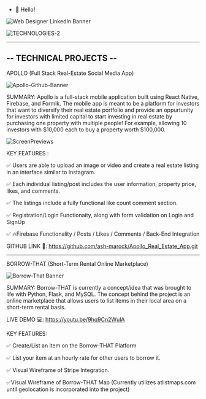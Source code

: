 - 👋 Hello!

![Web Designer LinkedIn Banner](https://user-images.githubusercontent.com/110641005/190729931-57fdbde7-e6fb-4fd9-aa80-48dca2ca497c.png)

![TECHNOLOGIES-2](https://user-images.githubusercontent.com/110641005/190757131-4ab461a9-70e4-404f-b478-0c568540526d.png)

-------------------------------------------------------------------
-- TECHNICAL PROJECTS --
-------------------------------------------------------------------

APOLLO (Full Stack Real-Estate Social Media App) 

![Apollo-Github-Banner](https://user-images.githubusercontent.com/110641005/197366717-dc6130a4-ad28-430a-a6c0-b718164ec20f.png)

SUMMARY: Apollo is a full-stack mobile application built using React Native, Firebase, and Formik. The mobile app is meant to be a platform for investors that want to diversify their real estate portfolio and provide an oppurtunity for investors with limited capital to start investing in real estate by purchasing one property with multiple people! For example, allowing 10 investors with $10,000 each to buy a property worth $100,000.

![ScreenPreviews](https://user-images.githubusercontent.com/110641005/197367643-ca5a803e-6ce3-4fe4-a775-a74e0c8da572.png)



KEY FEATURES :

✅ Users are able to upload an image or video and create a real estate listing in an interface similar to Instagram. 

✅ Each individual listing/post includes the user information, property price, likes, and comments. 

✅ The listings include a fully functional like count comment section. 

✅ Registration/Login Functionaity, along with form validation on Login and SignUp

✅ 🔥Firebase Functionality / Posts / Likes / Comments / Back-End Integration

GITHUB LINK 🔗: https://github.com/ash-marock/Apollo_Real_Estate_App.git

____________________________________________________________________________________________________________

BORROW-THAT (Short-Term Rental Online Marketplace)


![Borrow-That Banner](https://user-images.githubusercontent.com/110641005/197368654-c15d1548-ef41-4554-b04f-18ec3a482c03.png)

SUMMARY: Borrow-THAT is currently a concept/idea that was brought to life with Python, Flask, and MySQL. The concept behind the project is an online marketplace that allows users to list items in their local area on a short-term rental basis. 

LIVE DEMO 💻: https://youtu.be/9hq9Cn2WulA


KEY FEATURES:

✅ Create/List an item on the Borrow-THAT Platform

✅ List your item at an hourly rate for other users to borrow it. 

✅ Visual Wireframe of Stripe Integration.

✅Visual Wireframe of Borrow-THAT Map (Currently utilizes atlistmaps.com until geolocation is incorporated into the project) 



<!---
ash-marock/ash-marock is a ✨ special ✨ repository because its `README.md` (this file) appears on your GitHub profile.
You can click the Preview link to take a look at your changes.
--->
